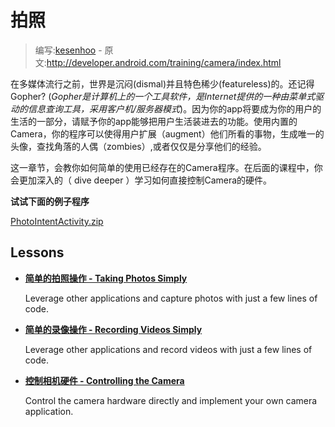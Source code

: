 # 拍照

> 编写:[kesenhoo](https://github.com/kesenhoo) - 原文:<http://developer.android.com/training/camera/index.html>

在多媒体流行之前，世界是沉闷(dismal)并且特色稀少(featureless)的。还记得Gopher? (*Gopher是计算机上的一个工具软件，是Internet提供的一种由菜单式驱动的信息查询工具，采用客户机/服务器模式*)。因为你的app将要成为你的用户的生活的一部分，请赋予你的app能够把用户生活装进去的功能。使用内置的Camera，你的程序可以使得用户扩展（augment）他们所看的事物，生成唯一的头像，查找角落的人偶（zombies）,或者仅仅是分享他们的经验。

这一章节，会教你如何简单的使用已经存在的Camera程序。在后面的课程中，你会更加深入的（ dive deeper ）学习如何直接控制Camera的硬件。

**试试下面的例子程序**

[PhotoIntentActivity.zip](http://developer.android.com/shareables/training/PhotoIntentActivity.zip)

## Lessons

* [**简单的拍照操作 - Taking Photos Simply**](photobasics.html)

  Leverage other applications and capture photos with just a few lines of code.


* [**简单的录像操作 - Recording Videos Simply**](videobasics.html)

  Leverage other applications and record videos with just a few lines of code.


* [**控制相机硬件 - Controlling the Camera**](cameradirect.html)

  Control the camera hardware directly and implement your own camera application.
